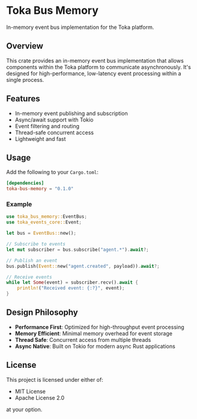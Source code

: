 # Toka Bus Memory

In-memory event bus implementation for the Toka platform.

## Overview

This crate provides an in-memory event bus implementation that allows components within the Toka platform to communicate asynchronously. It's designed for high-performance, low-latency event processing within a single process.

## Features

- In-memory event publishing and subscription
- Async/await support with Tokio
- Event filtering and routing
- Thread-safe concurrent access
- Lightweight and fast

## Usage

Add the following to your `Cargo.toml`:

```toml
[dependencies]
toka-bus-memory = "0.1.0"
```

### Example

```rust
use toka_bus_memory::EventBus;
use toka_events_core::Event;

let bus = EventBus::new();

// Subscribe to events
let mut subscriber = bus.subscribe("agent.*").await?;

// Publish an event
bus.publish(Event::new("agent.created", payload)).await?;

// Receive events
while let Some(event) = subscriber.recv().await {
    println!("Received event: {:?}", event);
}
```

## Design Philosophy

- **Performance First**: Optimized for high-throughput event processing
- **Memory Efficient**: Minimal memory overhead for event storage
- **Thread Safe**: Concurrent access from multiple threads
- **Async Native**: Built on Tokio for modern async Rust applications

## License

This project is licensed under either of:
- MIT License
- Apache License 2.0

at your option. 